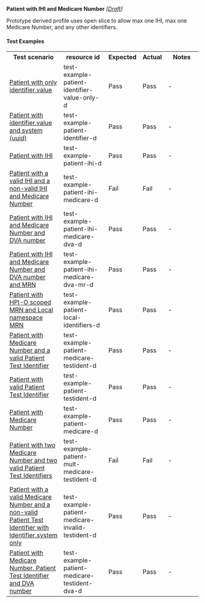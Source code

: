 **Patient with IHI and Medicare Number** *[[Draft](http://hl7.org/fhir/r4/valueset-publication-status.html)]*

Prototype derived profile uses open slice to allow max one IHI, max one Medicare Number, and any other identifiers.

#### Test Examples

<table class="list" style="width:100%">
    <colgroup>
       <col span="1" style="width: 19%;"/>
       <col span="1" style="width: 25%;"/>
       <col span="1" style="width: 10%;"/>
       <col span="1" style="width: 10%;"/>
       <col span="1" style="width: 20%;"/>
    </colgroup>
	<tbody>
      <tr>
        <th>Test scenario</th>
        <th>resource id</th>
        <th>Expected</th>
        <th>Actual</th>
		<th>Notes</th>
      </tr>
      <tr>
        <td><a href="Patient-test-example-patient-identifier-value-only-d.html">Patient with only identifier.value</a></td>
        <td>test-example-patient-identifier-value-only-d</td>
        <td>Pass</td>
        <td>Pass</td>
        <td>-</td>
      </tr>
      <tr>
        <td><a href="Patient-test-example-patient-identifier-d.html">Patient with identifier.value and system (uuid)</a></td>
        <td>test-example-patient-identifier-d</td>
        <td>Pass</td>
        <td>Pass</td>
        <td>-</td>
      </tr>
      <tr>
        <td><a href="Patient-test-example-patient-ihi-d.html">Patient with IHI</a></td>
        <td>test-example-patient-ihi-d</td>
        <td>Pass</td>
        <td>Pass</td>
        <td>-</td>
      </tr>
      <tr>
        <td><a href="Patient-test-example-patient-ihi-medicare-d.html">Patient with a valid IHI and a non-valid IHI and Medicare Number</a></td>
        <td>test-example-patient-ihi-medicare-d</td>
        <td>Fail</td>
        <td>Fail</td>
        <td>-</td>
      </tr>
      <tr>
        <td><a href="Patient-test-example-patient-ihi-medicare-dva-d.html">Patient with IHI and Medicare Number and DVA number</a></td>
        <td>test-example-patient-ihi-medicare-dva-d</td>
        <td>Pass</td>
        <td>Pass</td>
        <td>-</td>
      </tr>
      <tr>
        <td><a href="Patient-test-example-patient-ihi-medicare-dva-mr-d.html">Patient with IHI and Medicare Number and DVA number and MRN</a></td>
        <td>test-example-patient-ihi-medicare-dva-mr-d</td>
        <td>Pass</td>
        <td>Pass</td>
        <td>-</td>
      </tr>
      <tr>
        <td><a href="Patient-test-example-patient-local-identifiers-d.html">Patient with HPI-O scoped MRN and Local namespace MRN</a></td>
        <td>test-example-patient-local-identifiers-d</td>
        <td>Pass</td>
        <td>Pass</td>
        <td>-</td>
      </tr>
      <tr>
        <td><a href="Patient-test-example-patient-medicare-testident-d.html">Patient with Medicare Number and a valid Patient Test Identifier</a></td>
        <td>test-example-patient-medicare-testident-d</td>
        <td>Pass</td>
        <td>Pass</td>
        <td>-</td>
      </tr>
      <tr>
        <td><a href="Patient-test-example-patient-testident-d.html">Patient with valid Patient Test Identifier</a></td>
        <td>test-example-patient-testident-d</td>
        <td>Pass</td>
        <td>Pass</td>
        <td>-</td>
      </tr>
      <tr>
        <td><a href="Patient-test-example-patient-medicare-d.html">Patient with Medicare Number</a></td>
        <td>test-example-patient-medicare-d</td>
        <td>Pass</td>
        <td>Pass</td>
        <td>-</td>
      </tr>
      <tr>
        <td><a href="Patient-test-example-patient-mult-medicare-testident-d.html">Patient with two Medicare Number and two valid Patient Test Identifiers</a></td>
        <td>test-example-patient-mult-medicare-testident-d</td>
        <td>Fail</td>
        <td>Fail</td>
        <td>-</td>
      </tr>
      <tr>
        <td><a href="Patient-test-example-patient-medicare-invalid-testident-d.html">Patient with a valid Medicare Number and a non-valid Patient Test Identifier with Identifier.system only</a></td>
        <td>test-example-patient-medicare-invalid-testident-d</td>
        <td>Pass</td>
        <td>Pass</td>
        <td>-</td>
      </tr>
      <tr>
        <td><a href="Patient-test-example-patient-medicare-testident-dva-d.html">Patient with Medicare Number, Patient Test Identifier and DVA number</a></td>
        <td>test-example-patient-medicare-testident-dva-d</td>
        <td>Pass</td>
        <td>Pass</td>
        <td>-</td>
      </tr>
    </tbody>
</table>